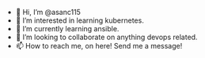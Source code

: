 - 👋 Hi, I’m @asanc115
- 👀 I’m interested in learning kubernetes.
- 🌱 I’m currently learning ansible.
- 💞️ I’m looking to collaborate on anything devops related.
- 📫 How to reach me, on here! Send me a message!

<!---
asanc115/asanc115 is a ✨ special ✨ repository because its `README.md` (this file) appears on your GitHub profile.
You can click the Preview link to take a look at your changes.
--->
